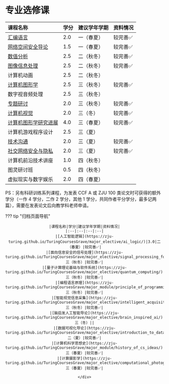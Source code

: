 # 专业选修课

<style>
.md-typeset table:not([class]) th {
    min-width: 1em;
}
</style>

<div style="text-align: center" markdown="1">

|课程名称|学分|建议学年学期|资料情况|
|:--|:--|:--|:--|
|[汇编语言](../assemble/)|2.0|一（春夏）|较完善✅|
|[网络空间安全导论](../cyberspace_security/)|1.5|一（春夏）|较完善✅|
|[数值分析](../numerical_analysis/)|2.5|二（秋冬）|较完善✅|
|[图像信息处理](../digital_image_processing/)|2.5|二（秋冬）|较完善✅|
|计算机动画|2.5|二（秋冬）||
|[计算机图形学](../computer_graphics/)|2.5|三（秋冬）|较完善✅|
|数字视音频处理|2.5|三（秋冬）||
|[专题研讨](../special_discussion/)|2.0|三（秋冬）|较完善✅|
|[计算机视觉](../computer_vision/)|2.0|三（冬）|较完善✅|
|[计算机图形学研究进展](../research_advances_in_computer_graphics/)|4.0|三（春夏）|较完善✅|
|计算机游戏程序设计|2.5|三（夏）||
|[技术沟通](../technology_communication/)|2.0|三（夏）|较完善✅|
|[社交网络安全与隐私](../social_network_security/)|2.0|三（夏）|较完善✅|
|计算机前沿技术讲座|1.0|四（秋冬）||
|图灵研讨班|0.5|四（秋冬）||
|虚拟现实与数字娱乐|2.0|四（春夏）||

</div>

PS：另有科研训练系列课程，为发表 CCF A 或 ZJU 100 类论文时可获得的额外学分（一作 4 学分，二作 2 学分，其他 1 学分，共同作者平分学分，最多记两篇），需要在发表论文后向教学科老师申请。

??? tip "归档页面导航"
    <div style="text-align: center" markdown="1">

    |课程名称|学分|建议学年学期|资料情况|
    |:--|:--|:--|:--|
    |[人工智能逻辑](https://zju-turing.github.io/TuringCoursesGrave/major_elective/ai_logic/)|3.0|二（春夏）|较完善✅|
    |[面向信息安全的信号处理](https://zju-turing.github.io/TuringCoursesGrave/major_elective/signal_processing_for_cybersecurity/)|2.0|三（秋冬）|较完善✅|
    |[量子计算理论基础与软件系统](https://zju-turing.github.io/TuringCoursesGrave/major_elective/quantum_computing/)|3.0|三（秋冬）|较完善✅|
    |[编程语言原理](https://zju-turing.github.io/TuringCoursesGrave/major_module/principle_of_programming_languages)|2.0|三（秋冬）|较完善✅|
    |[智能视觉信息采集](https://zju-turing.github.io/TuringCoursesGrave/major_elective/intelligent_acquisition_of_visual_information/)|2.5|三（秋冬）|较完善✅|
    |[脑启发人工智能导论](https://zju-turing.github.io/TuringCoursesGrave/major_elective/brain_inspired_ai/)|3.0|三（冬）||
    |[数据可视化导论](https://zju-turing.github.io/TuringCoursesGrave/major_elective/introduction_to_data_visualization/)|2.0|二（夏）|较完善✅|
    |[计算机科学思想史](https://zju-turing.github.io/TuringCoursesGrave/major_module/history_of_cs_ideas/)|2.0|三（春夏）|较完善✅|
    |[计算摄影学](https://zju-turing.github.io/TuringCoursesGrave/major_elective/computational_photography/)|4.0|三（春夏）|较完善✅|

    </div>